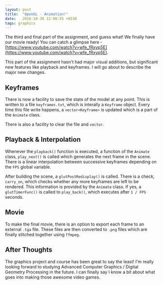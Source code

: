 ```yaml
---
layout: post
title:  "OpenGL - Animation!"
date:   2016-10-30 12:00:55 +0530
tags: graphics
---
```


The third and final part of the assignment, and guess what! We finally have our movie ready! You can catch a glimpse here - [https://www.youtube.com/watch?v=wfe_fRxyp5E](https://www.youtube.com/watch?v=wfe_fRxyp5E).

This part of the assignment hasn't had major visual additions, but significant new features like playback and keyframes. I will go about to describe the major new changes.

## Keyframes

There is now a facility to save the state of the model at any point. This is written to a file `keyframes.txt`, which is interally a `Keyframe` object. Every time this file write happens, a `vector<Keyframe>` is updated which is a part of the `Animate` class.

There is also a facility to clear the file and `vector`.

## Playback & Interpolation

Whenever the `playback()` function is executed, a function of the `Animate` class, `play_next()` is called which generates the next frame in the scene. There is a linear interpolation between successive keyframes depending on the `FPS` global variable.

After building the scene, a `glutPostRedisplay()` is called. There is a check, `carry_on`, which checks whether any more keyframes are left to be rendered. This information is provided by the `Animate` class.
If yes, a `glutTimerFunc()` is called to `play_back()`, which executes after `1 / FPS` seconds.

## Movie

To make the final movie, there is an option to export each frame to an external `.tga` file. These files are then converted to `.png` files which are finally stitched together using `ffmpeg`.

## After Thoughts

The graphics project and course has been great to say the least! I'm really looking forward to studying Advanced Computer Graphics / Digital Geometry Processing in the future. I can finally say I know a bit about what goes into making those awesome video games.


